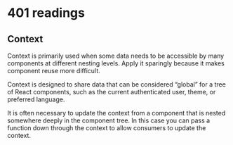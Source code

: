 # 401 readings

## Context
Context is primarily used when some data needs to be accessible by many components at different nesting levels. Apply it sparingly because it makes component reuse more difficult.

Context is designed to share data that can be considered “global” for a tree of React components, such as the current authenticated user, theme, or preferred language.

It is often necessary to update the context from a component that is nested somewhere deeply in the component tree. In this case you can pass a function down through the context to allow consumers to update the context.




